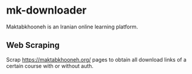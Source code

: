 # mk-downloader
Maktabkhooneh is an Iranian online learning platform.

## Web Scraping

Scrap https://maktabkhooneh.org/ pages to obtain all download links of a certain course with or without auth.
